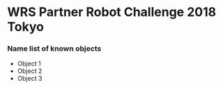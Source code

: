# WRS Partner Robot Challenge 2018 Tokyo

### Name list of known objects
* Object 1
* Object 2
* Object 3
